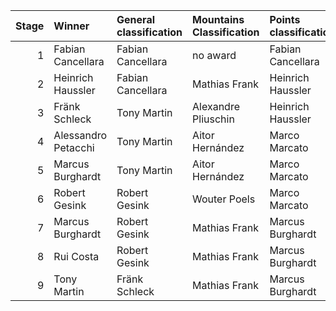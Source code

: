 |   Stage | Winner              | General classification   | Mountains Classification   | Points classification   | Sprints Classification   | Team Classification   |
|--------:|:--------------------|:-------------------------|:---------------------------|:------------------------|:-------------------------|:----------------------|
|       1 | Fabian Cancellara   | Fabian Cancellara        | no award                   | Fabian Cancellara       | no award                 | Liquigas-Doimo        |
|       2 | Heinrich Haussler   | Fabian Cancellara        | Mathias Frank              | Heinrich Haussler       | Matthias Russ            | Liquigas-Doimo        |
|       3 | Fränk Schleck       | Tony Martin              | Alexandre Pliuschin        | Heinrich Haussler       | Matthias Russ            | Team Saxo Bank        |
|       4 | Alessandro Petacchi | Tony Martin              | Aitor Hernández            | Marco Marcato           | Steve Morabito           | Team Saxo Bank        |
|       5 | Marcus Burghardt    | Tony Martin              | Aitor Hernández            | Marco Marcato           | Javier Aramendia         | Team Saxo Bank        |
|       6 | Robert Gesink       | Robert Gesink            | Wouter Poels               | Marco Marcato           | Javier Aramendia         | Team Saxo Bank        |
|       7 | Marcus Burghardt    | Robert Gesink            | Mathias Frank              | Marcus Burghardt        | Mathias Frank            | Team Saxo Bank        |
|       8 | Rui Costa           | Robert Gesink            | Mathias Frank              | Marcus Burghardt        | Mathias Frank            | Team Saxo Bank        |
|       9 | Tony Martin         | Fränk Schleck            | Mathias Frank              | Marcus Burghardt        | Mathias Frank            | Team Saxo Bank        |
